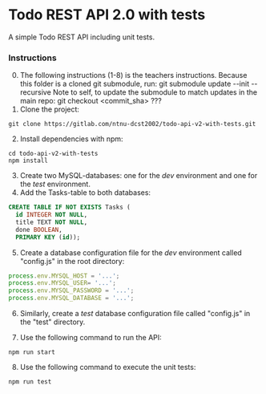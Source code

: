 # Todo REST API 2.0 with tests

A simple Todo REST API including unit tests.

### Instructions

0. The following instructions (1-8) is the teachers instructions. Because this folder is a cloned git submodule, run: 
    git submodule update --init --recursive
Note to self, to update the submodule to match updates in the main repo: 
    git checkout <commit_sha>
    ??? 
1. Clone the project:

```
git clone https://gitlab.com/ntnu-dcst2002/todo-api-v2-with-tests.git
```

2. Install dependencies with npm:

```
cd todo-api-v2-with-tests
npm install
```
3. Create two MySQL-databases: one for the *dev* environment and one for the *test* environment.
3. Add the Tasks-table to both databases:

```sql
CREATE TABLE IF NOT EXISTS Tasks (
  id INTEGER NOT NULL,
  title TEXT NOT NULL,
  done BOOLEAN,
  PRIMARY KEY (id));
```

5. Create a database configuration file for the *dev* environment called "config.js" in the root directory:

```javascript
process.env.MYSQL_HOST = '...';
process.env.MYSQL_USER= '...';
process.env.MYSQL_PASSWORD = '...';
process.env.MYSQL_DATABASE = '...';
```

6. Similarly, create a *test* database configuration file called "config.js" in the "test" directory. 

7. Use the following command to run the API:

```
npm run start
```

8. Use the following command to execute the unit tests:

```
npm run test
```